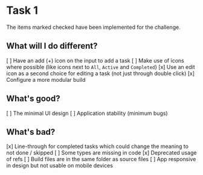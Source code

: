 # Task 1

The items marked checked have been implemented for the challenge.

## What will I do different?

[ ] Have an add (+) icon on the input to add a task
[ ] Make use of icons where possible (like icons next to `All`, `Active` and `Completed`)
[x] Use an edit icon as a second choice for editing a task (not just through double click)
[x] Configure a more modular build

## What's good?

[ ] The minimal UI design
[ ] Application stability (minimum bugs)

## What's bad?

[x] Line-through for completed tasks which could change the meaning to not done / skipped
[ ] Some types are missing in code
[x] Deprecated usage of refs
[ ] Build files are in the same folder as source files
[ ] App responsive in design but not usable on mobile devices

